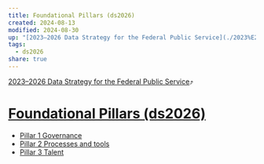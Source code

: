 ```yaml
---
title: Foundational Pillars (ds2026)
created: 2024-08-13
modified: 2024-08-30
up: "[2023–2026 Data Strategy for the Federal Public Service](./2023%E2%80%932026%20Data%20Strategy%20for%20the%20Federal%20Public%20Service.md)"
tags:
  - ds2026
share: true
---
```

[2023–2026 Data Strategy for the Federal Public Service](./2023%E2%80%932026%20Data%20Strategy%20for%20the%20Federal%20Public%20Service.md)⤴️
# [Foundational Pillars (ds2026)](Foundational%20Pillars%20(ds2026).md)
- [Pillar 1 Governance](./Pillar%201%20Governance.md)
- [Pillar 2 Processes and tools](./Pillar%202%20Processes%20and%20tools.md)
- [Pillar 3 Talent](./Pillar%203%20Talent.md)

